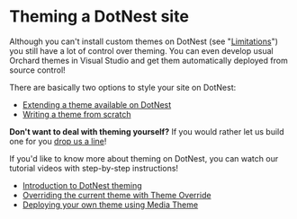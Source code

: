 # Theming a DotNest site



Although you can't install custom themes on DotNest (see "[Limitations](limitations)") you still have a lot of control over theming. You can even develop usual Orchard themes in Visual Studio and get them automatically deployed from source control!

There are basically two options to style your site on DotNest:

- [Extending a theme available on DotNest](extending-a-theme-available-on-dotnest)
- [Writing a theme from scratch](writing-a-dotnest-theme-from-scratch)

**Don't want to deal with theming yourself?** If you would rather let us build one for you [drop us a line](https://dotnest.com/contact-us)!

If you'd like to know more about theming on DotNest, you can watch our tutorial videos with step-by-step instructions!

- [Introduction to DotNest theming](https://www.youtube.com/watch?v=edrIvSMa9Aw&list=PLuskKJW0FhJcXpbKqATKllLj9RsH-eDg3&index=3)
- [Overriding the current theme with Theme Override](http://www.youtube.com/watch?v=dRqUSlzuljk&list=PLuskKJW0FhJcXpbKqATKllLj9RsH-eDg3&index=4)
- [Deploying your own theme using Media Theme](https://www.youtube.com/watch?v=lKPzUF4L_M4&index=5&list=PLuskKJW0FhJcXpbKqATKllLj9RsH-eDg3)